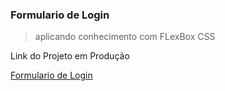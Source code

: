 ### Formulario de Login

> aplicando conhecimento com FLexBox CSS

Link do Projeto em Produção

<a href="https://loginjlms.netlify.app/" target="_blank"> Formulario de Login</a>